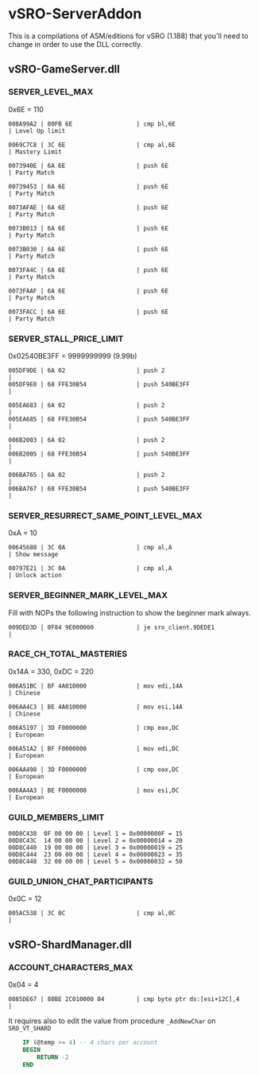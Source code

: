 # vSRO-ServerAddon

This is a compilations of ASM/editions for vSRO (1.188) that you'll need to change in order to use the DLL correctly.

## vSRO-GameServer.dll

### SERVER_LEVEL_MAX

0x6E = 110

```
008A99A2 | 80FB 6E                  | cmp bl,6E                         | Level Up limit

0069C7C8 | 3C 6E                    | cmp al,6E                         | Mastery Limit

0073940E | 6A 6E                    | push 6E                           | Party Match

00739453 | 6A 6E                    | push 6E                           | Party Match

0073AFAE | 6A 6E                    | push 6E                           | Party Match

0073B013 | 6A 6E                    | push 6E                           | Party Match

0073B030 | 6A 6E                    | push 6E                           | Party Match

0073FA4C | 6A 6E                    | push 6E                           | Party Match

0073FAAF | 6A 6E                    | push 6E                           | Party Match

0073FACC | 6A 6E                    | push 6E                           | Party Match
```

### SERVER_STALL_PRICE_LIMIT

0x02540BE3FF = 9999999999 (9.99b)

```
005DF9DE | 6A 02                    | push 2                            |
005DF9E0 | 68 FFE30B54              | push 540BE3FF                     |

005EA683 | 6A 02                    | push 2                            |
005EA685 | 68 FFE30B54              | push 540BE3FF                     |

006B2003 | 6A 02                    | push 2                            |
006B2005 | 68 FFE30B54              | push 540BE3FF                     |

006BA765 | 6A 02                    | push 2                            |
006BA767 | 68 FFE30B54              | push 540BE3FF                     |
```

### SERVER_RESURRECT_SAME_POINT_LEVEL_MAX

0xA = 10

```
00645688 | 3C 0A                    | cmp al,A                                     | Show message

00797E21 | 3C 0A                    | cmp al,A                                     | Unlock action
```

### SERVER_BEGINNER_MARK_LEVEL_MAX

Fill with NOPs the following instruction to show the beginner mark always.
```
009DED3D | 0F84 9E000000            | je sro_client.9DEDE1                                                   |
```

### RACE_CH_TOTAL_MASTERIES

0x14A = 330, 0xDC = 220

```
006A51BC | BF 4A010000              | mov edi,14A                       | Chinese

006AA4C3 | BE 4A010000              | mov esi,14A                       | Chinese

006A5197 | 3D F0000000              | cmp eax,DC                        | European

006A51A2 | BF F0000000              | mov edi,DC                        | European

006AA498 | 3D F0000000              | cmp eax,DC                        | European

006AA4A3 | BE F0000000              | mov esi,DC                        | European
```

### GUILD_MEMBERS_LIMIT

```hex
00D8C438  0F 00 00 00 | Level 1 = 0x0000000F = 15
00D8C43C  14 00 00 00 | Level 2 = 0x00000014 = 20
00D8C440  19 00 00 00 | Level 3 = 0x00000019 = 25
00D8C444  23 00 00 00 | Level 4 = 0x00000023 = 35
00D8C448  32 00 00 00 | Level 5 = 0x00000032 = 50
```

### GUILD_UNION_CHAT_PARTICIPANTS

0x0C = 12
```
005AC538 | 3C 0C                    | cmp al,0C                         |
```

## vSRO-ShardManager.dll

### ACCOUNT_CHARACTERS_MAX

0x04 = 4

```
0085DE67 | 80BE 2C010000 04         | cmp byte ptr ds:[esi+12C],4       |
```

It requires also to edit the value from procedure `_AddNewChar` on `SRO_VT_SHARD`

```sql
	IF (@temp >= 4) -- 4 chars per account
	BEGIN      
		RETURN -2
	END
```